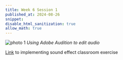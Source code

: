 ```yaml
---
title: Week 6 Session 1
published_at: 2024-08-26
snippet: 
disable_html_sanitization: true
allow_math: true
---
```

 ![photo 1](photos/27.png)
*Using Adobe Audition to edit audio*

[Link](https://ameliasks-week6-55.deno.dev/) to implementing sound effect classroom exercise 



